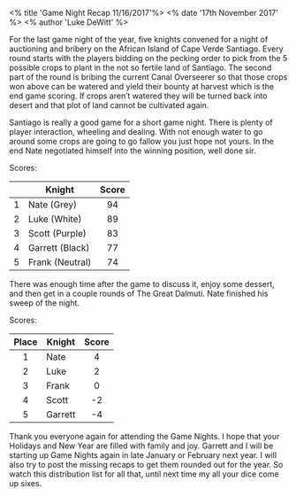 <% title 'Game Night Recap 11/16/2017'%>
<% date '17th November 2017' %>
<% author 'Luke DeWitt' %>

For the last game night of the year, five knights convened for a night of auctioning and bribery on the African Island of Cape Verde Santiago.  Every round starts with the players bidding on the pecking order to pick from the 5 possible crops to plant in the not so fertile land of Santiago.  The second part of the round is bribing the current Canal Overseerer so that those crops won above can be watered and yield their bounty at harvest which is the end game scoring.  If crops aren’t watered they will be turned back into desert and that plot of land cannot be cultivated again.

  Santiago is really a good game for a short game night.  There is plenty of player interaction, wheeling and dealing.  With not enough water to go around some crops are going to go fallow you just hope not yours.  In the end Nate negotiated himself into the winning position, well done sir.

Scores:

| | Knight | Score |
| :---: | --- | :---: |
| 1 | Nate (Grey) | 94 |
| 2 | Luke (White) | 89 |
| 3 | Scott (Purple) | 83 |
| 4 | Garrett (Black) | 77 |
| 5 | Frank (Neutral) | 74 |

  There was enough time after the game to discuss it, enjoy some dessert, and then get in a couple rounds of The Great Dalmuti.  Nate finished his sweep of the night.

Scores:

| Place | Knight | Score |
| :---: | --- | :---: |
| 1 | Nate | 4 |
| 2 | Luke | 2 |
| 3 | Frank | 0 |
| 4 | Scott | -2 |
| 5 | Garrett | -4 |

  Thank you everyone again for attending the Game Nights.  I hope that your Holidays and New Year are filled with family and joy.  Garrett and I will be starting up Game Nights again in late January or February next year.  I will also try to post the missing recaps to get them rounded out for the year.  So watch this distribution list for all that, until next time my all your dice come up sixes.
